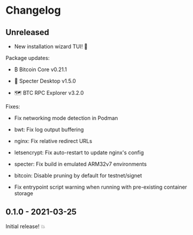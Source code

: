 # Changelog

## Unreleased

- New installation wizard TUI! 🧙

Package updates:

- ₿ Bitcoin Core v0.21.1

- 👻 Specter Desktop v1.5.0

- 🗺️ BTC RPC Explorer v3.2.0

Fixes:

- Fix networking mode detection in Podman

- bwt: Fix log output buffering

- nginx: Fix relative redirect URLs

- letsencrypt: Fix auto-restart to update nginx's config

- specter: Fix build in emulated ARM32v7 environments

- bitcoin: Disable pruning by default for testnet/signet

- Fix entrypoint script warning when running with pre-existing container storage

## 0.1.0 - 2021-03-25

Initial release! 💥
